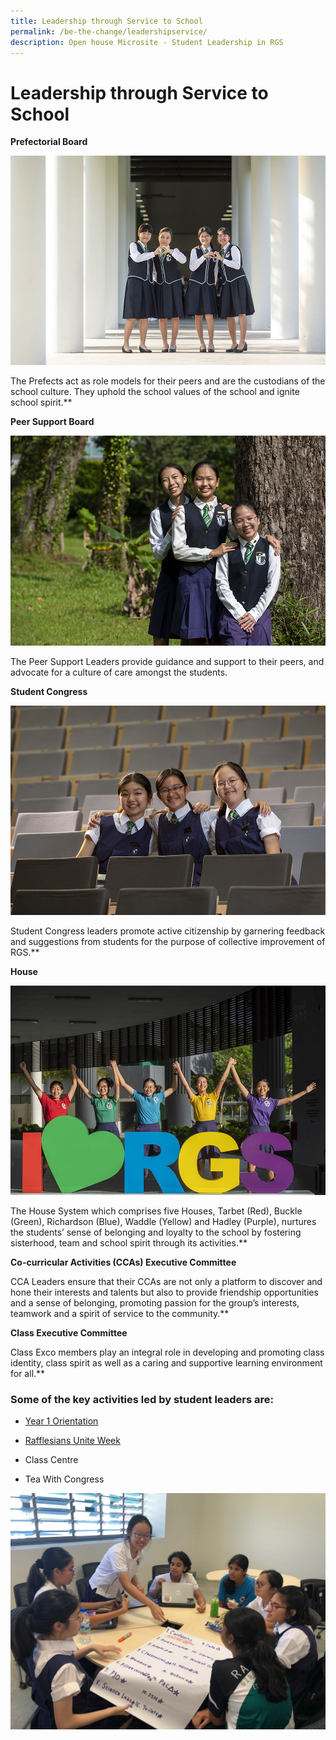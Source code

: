 ```yaml
---
title: Leadership through Service to School
permalink: /be-the-change/leadershipservice/
description: Open house Microsite - Student Leadership in RGS
---
```

# Leadership through Service to School

**Prefectorial Board**

![](/images/prefectorial%20boardv2.jpg)
    
The Prefects act as role models for their peers and are the custodians of the school culture. They uphold the school values of the school and ignite school spirit.**

**Peer Support Board**

![](/images/peer%20support%20boardv2.jpg)

The Peer Support Leaders provide guidance and support to their peers, and advocate for a culture of care amongst the students.

**Student Congress**

![](/images/student%20congressv2.jpg)
    
Student Congress leaders promote active citizenship by garnering feedback and suggestions from students for the purpose of collective improvement of RGS.**
  
**House**

![](/images/house%20jumping.jpg)

The House System which comprises five Houses, Tarbet (Red), Buckle (Green), Richardson (Blue), Waddle (Yellow) and Hadley (Purple), nurtures the students’ sense of belonging and loyalty to the school by fostering sisterhood, team and school spirit through its activities.**

**Co-curricular Activities (CCAs) Executive Committee**

CCA Leaders ensure that their CCAs are not only a platform to discover and hone their interests and talents but also to provide friendship opportunities and a sense of belonging, promoting passion for the group’s interests, teamwork and a spirit of service to the community.**

**Class Executive Committee**

Class Exco members play an integral role in developing and promoting class identity, class spirit as well as a caring and supportive learning environment for all.**

### Some of the key activities led by student leaders are:

*  [Year 1 Orientation](https://www.rgs.edu.sg/highlights/events/y123/)
    
*   [Rafflesians Unite Week](https://www.rgs.edu.sg/highlights/events-and-announcements/ru2023/)
    
*   Class Centre 
    
*   Tea With Congress

![](/images/tea%20with%20congress.JPG)